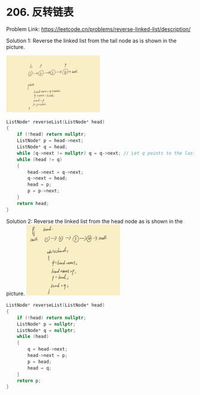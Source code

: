 # 206. 反转链表
Problem Link: https://leetcode.cn/problems/reverse-linked-list/description/

Solution 1: Reverse the linked list from the tail node as is shown in the picture.

<img src="./img/206. 反转链表_1.gif" width="50%" height="50%">

```cpp
ListNode* reverseList(ListNode* head)
{
    if (!head) return nullptr;
    ListNode* p = head->next;
    ListNode* q = head;
    while (q->next != nullptr) q = q->next; // Let q points to the last node.
    while (head != q)
    {
        head->next = q->next;
        q->next = head;
        head = p;
        p = p->next;
    }
    return head;
}
```

Solution 2: Reverse the linked list from the head node as is shown in the picture.
<img src="./img/206. 反转链表_2.gif" width="50%" height="50%">
```cpp
ListNode* reverseList(ListNode* head)
{
    if (!head) return nullptr;
    ListNode* p = nullptr;
    ListNode* q = nullptr;
    while (head)
    {
        q = head->next;
        head->next = p;
        p = head;
        head = q;
    }
    return p;
}
```
